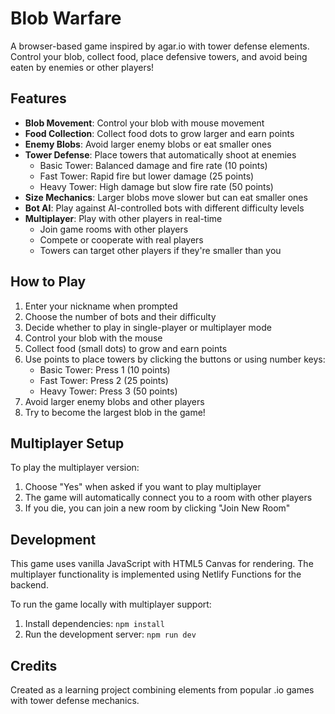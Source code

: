 # Blob Warfare

A browser-based game inspired by agar.io with tower defense elements. Control your blob, collect food, place defensive towers, and avoid being eaten by enemies or other players!

## Features

- **Blob Movement**: Control your blob with mouse movement
- **Food Collection**: Collect food dots to grow larger and earn points
- **Enemy Blobs**: Avoid larger enemy blobs or eat smaller ones
- **Tower Defense**: Place towers that automatically shoot at enemies
  - Basic Tower: Balanced damage and fire rate (10 points)
  - Fast Tower: Rapid fire but lower damage (25 points)
  - Heavy Tower: High damage but slow fire rate (50 points)
- **Size Mechanics**: Larger blobs move slower but can eat smaller ones
- **Bot AI**: Play against AI-controlled bots with different difficulty levels
- **Multiplayer**: Play with other players in real-time
  - Join game rooms with other players
  - Compete or cooperate with real players
  - Towers can target other players if they're smaller than you

## How to Play

1. Enter your nickname when prompted
2. Choose the number of bots and their difficulty
3. Decide whether to play in single-player or multiplayer mode
4. Control your blob with the mouse
5. Collect food (small dots) to grow and earn points
6. Use points to place towers by clicking the buttons or using number keys:
   - Basic Tower: Press 1 (10 points)
   - Fast Tower: Press 2 (25 points)
   - Heavy Tower: Press 3 (50 points)
7. Avoid larger enemy blobs and other players
8. Try to become the largest blob in the game!

## Multiplayer Setup

To play the multiplayer version:

1. Choose "Yes" when asked if you want to play multiplayer
2. The game will automatically connect you to a room with other players
3. If you die, you can join a new room by clicking "Join New Room"

## Development

This game uses vanilla JavaScript with HTML5 Canvas for rendering. The multiplayer functionality is implemented using Netlify Functions for the backend.

To run the game locally with multiplayer support:

1. Install dependencies: `npm install`
2. Run the development server: `npm run dev`

## Credits

Created as a learning project combining elements from popular .io games with tower defense mechanics. 